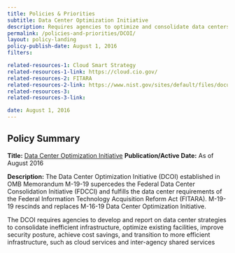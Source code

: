 ```yaml
---
title: Policies & Priorities
subtitle: Data Center Optimization Initiative 
description: Requires agencies to optimize and consolidate data centers to deliver better services to the public while increasing return-on-investment to taxpayers.
permalink: /policies-and-priorities/DCOI/
layout: policy-landing
policy-publish-date: August 1, 2016
filters:

related-resources-1: Cloud Smart Strategy
related-resources-1-link: https://cloud.cio.gov/
related-resources-2: FITARA
related-resources-2-link: https://www.nist.gov/sites/default/files/documents/2017/05/11/doc2017financialmanagementconference-fitara.pdf
related-resources-3:
related-resources-3-link:

date: August 1, 2016
---
```

## Policy Summary

**Title:** [Data Center Optimization Initiative](https://datacenters.cio.gov/)
**Publication/Active Date:** As of August 2016

**Description:** The Data Center Optimization Initiative (DCOI) established in OMB Memorandum M-19-19 supercedes the Federal Data Center Consolidation Initiative (FDCCI) and fulfills the data center requirements of the Federal Information Technology Acquisition Reform Act (FITARA). M-19-19 rescinds and replaces M-16-19 Data Center Optimization Initiative.

The DCOI requires agencies to develop and report on data center strategies to consolidate inefficient infrastructure, optimize existing facilities, improve security posture, achieve cost savings, and transition to more efficient infrastructure, such as cloud services and inter-agency shared services
